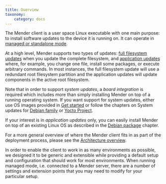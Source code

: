 ```yaml
---
title: Overview
taxonomy:
    category: docs
---
```


The Mender client is a user space Linux executable with one main purpose: to
install software updates to the device it is running on. It can operate in
[managed or standalone
mode](../../02.Overview/01.Introduction/docs.md#client-modes-of-operation).

At a high level, Mender supports two types of updates: [full filesystem
updates](../../02.Overview/01.Introduction/docs.md#Robust-system-updates) when
you update the complete filesystem, and [application
updates](../../02.Overview/01.Introduction/docs.md#Application-updates) where,
for example, you change one file, install some packages, or execute arbitrary
commands. In most instances, the full filesystem update will use a redundant
root filesystem partition and the application updates will update components in
the active root filesystem.

Note that in order to support *system updates*, a *board integration* is
required which includes more than simply installing Mender on top of a running
operating system. If you want support for system updates, either use OS images
provided in [Get started](../../01.Get-started) or follow the chapters on System
updates for [Debian family](../../04.System-updates-Debian-family/chapter.md) or
[Yocto Project](../../05.System-updates-Yocto-Project/chapter.md).

If your interest is in *application updates* only, you can easily install
Mender on top of an existing Linux OS as described in the [Debian
package](../02.Install-with-Debian-package/docs.md) chapter.

For a more general overview of where the Mender client fits in as part of the
deployment process, please see the [Architecture
overview](../../02.Overview/01.Introduction/docs.md).

In order to enable the client to work in as many environments as possible, we
designed it to be generic and extensible while providing a default setup and
configuration that should work for most environments. When running managed mode,
i.e. connected to a Mender server, there are a number of settings and extension
points that you may need to modify for your particular setup.


